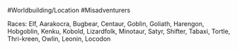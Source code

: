 #Worldbuilding/Location #Misadventurers 

Races: Elf, Aarakocra, Bugbear, Centaur, Goblin, Goliath, Harengon, Hobgoblin, Kenku, Kobold, Lizardfolk, Minotaur, Satyr, Shifter, Tabaxi, Tortle, Thri-kreen, Owlin, Leonin, Locodon
